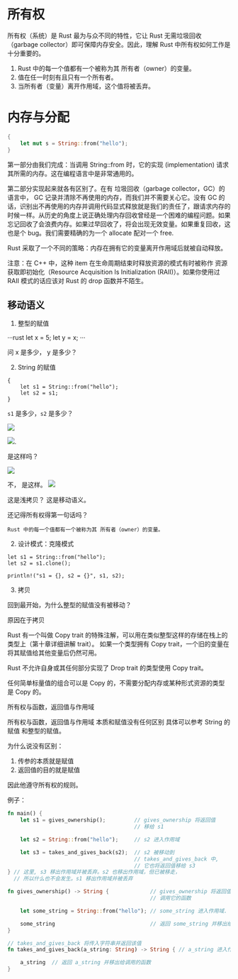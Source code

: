 # 所有权

所有权（系统）是 Rust 最为与众不同的特性，它让 Rust 无需垃圾回收（garbage collector）即可保障内存安全。因此，理解 Rust 中所有权如何工作是十分重要的。

1. Rust 中的每一个值都有一个被称为其 所有者（owner）的变量。
2. 值在任一时刻有且只有一个所有者。
3. 当所有者（变量）离开作用域，这个值将被丢弃。

# 内存与分配

```rust
{
    let mut s = String::from("hello");
}
```
第一部分由我们完成：当调用 String::from 时，它的实现 (implementation) 请求其所需的内存。这在编程语言中是非常通用的。

第二部分实现起来就各有区别了。在有 垃圾回收（garbage collector，GC）的语言中， GC 记录并清除不再使用的内存，而我们并不需要关心它。没有 GC 的话，识别出不再使用的内存并调用代码显式释放就是我们的责任了，跟请求内存的时候一样。从历史的角度上说正确处理内存回收曾经是一个困难的编程问题。如果忘记回收了会浪费内存。如果过早回收了，将会出现无效变量。如果重复回收，这也是个 bug。我们需要精确的为一个 allocate 配对一个 free.

Rust 采取了一个不同的策略：内存在拥有它的变量离开作用域后就被自动释放。

注意：在 C++ 中，这种 item 在生命周期结束时释放资源的模式有时被称作 资源获取即初始化（Resource Acquisition Is Initialization (RAII)）。如果你使用过 RAII 模式的话应该对 Rust 的 drop 函数并不陌生。


## 移动语义

1. 整型的赋值

···rust
let x = 5;
let y = x;
···

问 x 是多少， y 是多少？


2. String 的赋值
```
{
    let s1 = String::from("hello");
    let s2 = s1;
}
```

`s1` 是多少，`s2` 是多少？

![](https://kaisery.github.io/trpl-zh-cn/img/trpl04-01.svg)


![](https://kaisery.github.io/trpl-zh-cn/img/trpl04-02.svg).

是这样吗？

![](https://kaisery.github.io/trpl-zh-cn/img/trpl04-03.svg)

不， 是这样。
![](https://kaisery.github.io/trpl-zh-cn/img/trpl04-04.svg)


这是浅拷贝？ 这是移动语义。

还记得所有权得第一句话吗？

    Rust 中的每一个值都有一个被称为其 所有者（owner）的变量。

2. 设计模式：克隆模式

```
let s1 = String::from("hello");
let s2 = s1.clone();

println!("s1 = {}, s2 = {}", s1, s2);

```

3. 拷贝

回到最开始，为什么整型的赋值没有被移动？

原因在于拷贝

Rust 有一个叫做 Copy trait 的特殊注解，可以用在类似整型这样的存储在栈上的类型上（第十章详细讲解 trait）。
如果一个类型拥有 Copy trait，一个旧的变量在将其赋值给其他变量后仍然可用。

Rust 不允许自身或其任何部分实现了 Drop trait 的类型使用 Copy trait。

任何简单标量值的组合可以是 Copy 的，不需要分配内存或某种形式资源的类型是 Copy 的。



所有权与函数，返回值与作用域

所有权与函数，返回值与作用域 本质和赋值没有任何区别 具体可以参考 String 的赋值 和整型的赋值。


为什么说没有区别：

1. 传参的本质就是赋值
2. 返回值的目的就是赋值

因此他遵守所有权的规则。

例子：
```rust
fn main() {
    let s1 = gives_ownership();         // gives_ownership 将返回值
                                        // 移给 s1

    let s2 = String::from("hello");     // s2 进入作用域

    let s3 = takes_and_gives_back(s2);  // s2 被移动到
                                        // takes_and_gives_back 中,
                                        // 它也将返回值移给 s3
} // 这里, s3 移出作用域并被丢弃。s2 也移出作用域，但已被移走，
  // 所以什么也不会发生。s1 移出作用域并被丢弃

fn gives_ownership() -> String {             // gives_ownership 将返回值移动给
                                             // 调用它的函数

    let some_string = String::from("hello"); // some_string 进入作用域.

    some_string                              // 返回 some_string 并移出给调用的函数
}

// takes_and_gives_back 将传入字符串并返回该值
fn takes_and_gives_back(a_string: String) -> String { // a_string 进入作用域

    a_string  // 返回 a_string 并移出给调用的函数
}
```